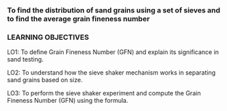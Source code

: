 ### To find the distribution of sand grains using a set of sieves and to find the average grain fineness number

### LEARNING OBJECTIVES

LO1: To define Grain Fineness Number (GFN) and explain its significance in sand testing.

LO2: To understand how the sieve shaker mechanism works in separating sand grains based on size.

LO3: To perform the sieve shaker experiment and compute the Grain Fineness Number (GFN) using the formula.

